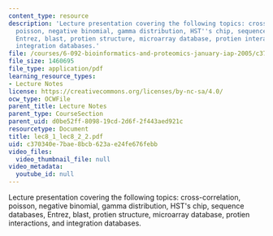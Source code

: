 ```yaml
---
content_type: resource
description: 'Lecture presentation covering the following topics: cross-correlation,
  poisson, negative binomial, gamma distribution, HST''s chip, sequence databases,
  Entrez, blast, protien structure, microarray database, protien interactions, and
  integration databases.'
file: /courses/6-092-bioinformatics-and-proteomics-january-iap-2005/c370340e7bae8bcb623ae24fe676febb_lec8_1_lec8_2_2.pdf
file_size: 1460695
file_type: application/pdf
learning_resource_types:
- Lecture Notes
license: https://creativecommons.org/licenses/by-nc-sa/4.0/
ocw_type: OCWFile
parent_title: Lecture Notes
parent_type: CourseSection
parent_uid: d0be52ff-8098-19cd-2d6f-2f443aed921c
resourcetype: Document
title: lec8_1_lec8_2_2.pdf
uid: c370340e-7bae-8bcb-623a-e24fe676febb
video_files:
  video_thumbnail_file: null
video_metadata:
  youtube_id: null
---
```

Lecture presentation covering the following topics: cross-correlation, poisson, negative binomial, gamma distribution, HST's chip, sequence databases, Entrez, blast, protien structure, microarray database, protien interactions, and integration databases.